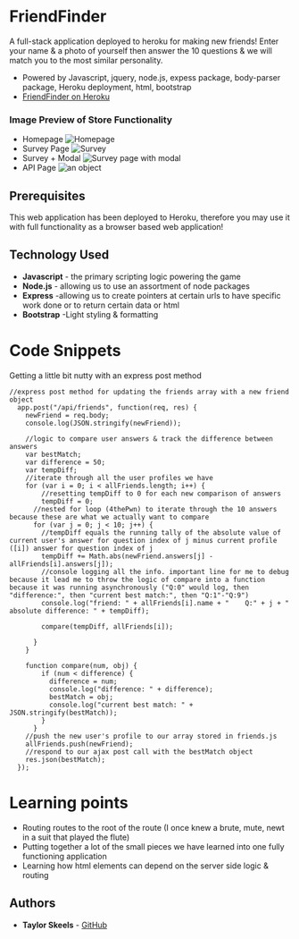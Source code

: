 # FriendFinder

A full-stack application deployed to heroku for making new friends! Enter your name & a photo of yourself then answer the 10 questions & we will match you to the most similar personality.

* Powered by Javascript, jquery, node.js, expess package, body-parser package, Heroku deployment, html, bootstrap
* [FriendFinder on Heroku](https://tranquil-everglades-65874.herokuapp.com/api/friends)

### Image Preview of Store Functionality

<!-- take a picture of the image and add it into the readme  -->
* Homepage ![Homepage](https://i.imgur.com/frBEJjd.png)
* Survey Page ![Survey](https://i.imgur.com/IsFYK0u.png)
* Survey + Modal ![Survey page with modal](https://i.imgur.com/H58cMBZ.png)
* API Page ![an object](https://i.imgur.com/FHiGtL2.png)

## Prerequisites

This web application has been deployed to Heroku, therefore you may use it with full functionality as a browser based web application!

## Technology Used

* **Javascript** - the primary scripting logic powering the game
* **Node.js** - allowing us to use an assortment of node packages
* **Express** -allowing us to create pointers at certain urls to have specific work done or to return certain data or html
* **Bootstrap** -Light styling & formatting


# Code Snippets

<!-- put snippets of code inside ``` ``` so it will look like code -->
<!-- if you want to put blockquotes use a > -->

Getting a little bit nutty with an express post method

```
//express post method for updating the friends array with a new friend object
  app.post("/api/friends", function(req, res) {
    newFriend = req.body;
    console.log(JSON.stringify(newFriend));
    
    //logic to compare user answers & track the difference between answers
    var bestMatch;
    var difference = 50;
    var tempDiff;
    //iterate through all the user profiles we have
    for (var i = 0; i < allFriends.length; i++) {
        //resetting tempDiff to 0 for each new comparison of answers
        tempDiff = 0;
      //nested for loop (4thePwn) to iterate through the 10 answers because these are what we actually want to compare
      for (var j = 0; j < 10; j++) {
        //tempDiff equals the running tally of the absolute value of current user's answer for question index of j minus current profile ([i]) answer for question index of j
        tempDiff += Math.abs(newFriend.answers[j] - allFriends[i].answers[j]);
        //console logging all the info. important line for me to debug because it lead me to throw the logic of compare into a function because it was running asynchronously ("Q:0" would log, then "difference:", then "current best match:", then "Q:1"-"Q:9")
        console.log("friend: " + allFriends[i].name + "    Q:" + j + "  absolute difference: " + tempDiff);
        
        compare(tempDiff, allFriends[i]);
        
      }
    }

    function compare(num, obj) {
        if (num < difference) {
          difference = num;
          console.log("difference: " + difference);
          bestMatch = obj;
          console.log("current best match: " + JSON.stringify(bestMatch));
        }
      }
    //push the new user's profile to our array stored in friends.js
    allFriends.push(newFriend);
    //respond to our ajax post call with the bestMatch object
    res.json(bestMatch);
  });

```

# Learning points

<!-- Learning points where you would write what you thought was helpful -->
* Routing routes to the root of the route (I once knew a brute, mute, newt in a suit that played the flute)
* Putting together a lot of the small pieces we have learned into one fully functioning application
* Learning how html elements can depend on the server side logic & routing


## Authors

* **Taylor Skeels** - [GitHub](https://github.com/skeeis)
